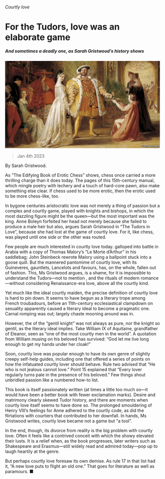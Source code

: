 ###### Courtly love

# For the Tudors, love was an elaborate game 

##### And sometimes a deadly one, as Sarah Gristwood’s history shows 

![image](images/20230107_CUP503.jpg) 

> Jan 4th 2023 

By Sarah Gristwood. 

As  “The Edifying Book of Erotic Chess” shows, chess once carried a more thrilling charge than it does today. The pages of this 15th-century manual, which mingle poetry with lechery and a touch of hard-core pawn, also make something else clear. If chess used to be more erotic, then the erotic used to be more chess-like, too.

In bygone centuries aristocratic love was not merely a thing of passion but a complex and courtly game, played with knights and bishops, in which the most dazzling figure might be the queen—but the most important was the king. Anne Boleyn forfeited her head not merely because she failed to produce a male heir but also, argues Sarah Gristwood in “The Tudors in Love”, because she had lost at the game of courtly love. For it, like chess, was played until one side or the other was routed.

Few people are much interested in courtly love today.  galloped into battle in Arabia with a copy of Thomas Malory’s “Le Morte d’Arthur” in his saddlebag; John Steinbeck rewrote Malory using a ballpoint stuck into a goose quill. But the mannered pantomime of courtly love, with its Guineveres, gauntlets, Lancelots and favours, has, on the whole, fallen out of fashion. This, Ms Gristwood argues, is a shame, for it is impossible to understand the Tudors—not to mention ,  and the rituals of modern romance—without considering Renaissance-era love, above all the courtly kind.

Yet much like the ideal courtly maiden, the precise definition of courtly love is hard to pin down. It seems to have begun as a literary trope among French troubadours, before an 11th-century ecclesiastical clampdown on sexuality apparently caused a literary ideal to become a pragmatic one. Carnal romping was out; largely chaste mooning around was in.

However, the  of the “gentil knight” was not always as pure, nor the knight so gentil, as the literary ideal implies. Take William IX of Aquitaine, grandfather of Eleanor, seen as “one of the most courtly men in the world”. A quotation from William musing on his beloved has survived: “God let me live long enough to get my hands under her cloak!”

Soon, courtly love was popular enough to have its own genre of slightly creepy self-help guides, including one that offered a series of points on how the infatuated courtly lover should behave. Rule two advised that “He who is not jealous cannot love.” Point 15 explained that “Every lover regularly turns pale in the presence of his beloved.” Few things shout unbridled passion like a numbered how-to list.

This book is itself passionately written (at times a little too much so—it would have been a better book with fewer exclamation marks). Desire and matrimony clearly skewed Tudor history, and there are moments when courtly love itself seems to have done so. The prolonged smouldering of Henry VIII’s feelings for Anne adhered to the courtly code, as did the flirtations with courtiers that contributed to her downfall. In  hands, Ms Gristwood writes, courtly love became not a game but “a tool”. 

In the end, though, its divorce from reality is the big problem with courtly love. Often it feels like a contrived conceit with which the showy elevated their lusts. It is a relief when, as the book progresses, later writers such as Shakespeare and Erasmus—still widely read and admired today—pop up to laugh heartily at the genre. 

But perhaps courtly love foresaw its own demise. As rule 17 in that list had it, “A new love puts to flight an old one.” That goes for literature as well as paramours. ■


